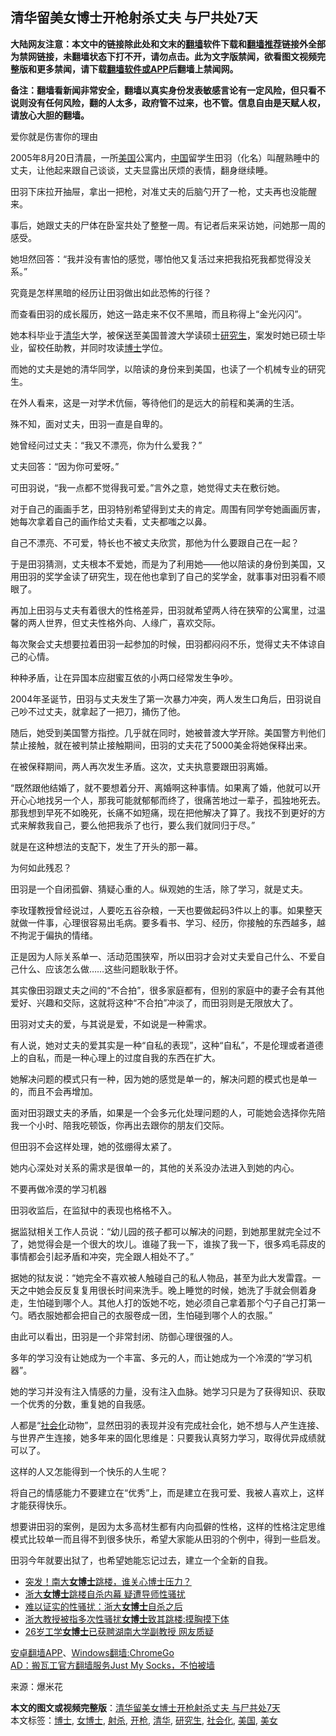  <h2>清华留美女博士开枪射杀丈夫 与尸共处7天</h2> <p class="notice"><b>大陆网友注意：本文中的链接除此处和文末的<a href="https://github.com/bannedbook/fanqiang" >翻墙</a>软件下载和<a href="https://github.com/killgcd/justmysocks/blob/master/README.md">翻墙推荐</a>链接外全部为禁网链接，未翻墙状态下打不开，请勿点击。此为文字版禁闻，欲看图文视频完整版和更多禁闻，请下载<a href="https://github.com/bannedbook/fanqiang">翻墙软件或APP</a>后翻墙上禁闻网。</p><p>备注：翻墙看新闻非常安全，翻墙以真实身份发表敏感言论有一定风险，但只看不说则没有任何风险，翻的人太多，政府管不过来，也不管。信息自由是天赋人权，请放心大胆的翻墙。</b></p>  <div class="entry"> <p>爱你就是伤害你的理由</p> <p>2005年8月20日清晨，一所<a href="https://www.bannedbook.org/bnews/tag/%e7%be%8e%e5%9b%bd/" class="st_tag internal_tag" rel="tag" title="标签 美国 下的日志">美国</a>公寓内，<span class='wp_keywordlink_affiliate'><a href="https://www.bannedbook.org/" title="中国" target="_blank">中国</a></span>留学生田羽（化名）叫醒熟睡中的丈夫，让他起来跟自己谈谈，丈夫显露出厌烦的表情，翻身继续睡。</p> <p>田羽下床拉开抽屉，拿出一把枪，对准丈夫的后脑勺开了一枪，丈夫再也没能醒来。</p> <p>事后，她跟丈夫的尸体在卧室共处了整整一周。有记者后来采访她，问她那一周的感受。</p> <p>她坦然回答：“我并没有害怕的感觉，哪怕他又复活过来把我掐死我都觉得没关系。”</p> <p>究竟是怎样黑暗的经历让田羽做出如此恐怖的行径？</p> <p>而查看田羽的成长履历，她这一路走来不仅不黑暗，而且称得上“金光闪闪”。</p> <p></p> <p>她本科毕业于<a href="https://www.bannedbook.org/bnews/tag/%E6%B8%85%E5%8D%8E/" class="st_tag internal_tag" rel="tag" title="标签 清华 下的日志">清华</a>大学，被保送至美国普渡大学读硕士<a href="https://www.bannedbook.org/bnews/tag/%e7%a0%94%e7%a9%b6%e7%94%9f/" class="st_tag internal_tag" rel="tag" title="标签 研究生 下的日志">研究生</a>，案发时她已硕士毕业，留校任助教，并同时攻读<a href="https://www.bannedbook.org/bnews/tag/%E5%8D%9A%E5%A3%AB/" class="st_tag internal_tag" rel="tag" title="标签 博士 下的日志">博士</a>学位。</p> <p>而她的丈夫是她的清华同学，以陪读的身份来到美国，也读了一个机械专业的研究生。</p> <p>在外人看来，这是一对学术伉俪，等待他们的是远大的前程和美满的生活。</p> <p>殊不知，面对丈夫，田羽一直是自卑的。</p> <p></p>  <p>她曾经问过丈夫：“我又不漂亮，你为什么爱我？”</p> <p>丈夫回答：“因为你可爱呀。”</p> <p>可田羽说，“我一点都不觉得我可爱。”言外之意，她觉得丈夫在敷衍她。</p> <p>对于自己的画画手艺，田羽特别希望得到丈夫的肯定。周围有同学夸她画画厉害，她每次拿着自己的画作给丈夫看，丈夫都嗤之以鼻。</p> <p>自己不漂亮、不可爱，特长也不被丈夫欣赏，那他为什么要跟自己在一起？</p> <p></p> <p>于是田羽猜测，丈夫根本不爱她，而是为了利用她——他以陪读的身份到美国，又用田羽的奖学金读了研究生，现在他也拿到了自己的奖学金，就事事对田羽看不顺眼了。</p> <p>再加上田羽与丈夫有着很大的性格差异，田羽就希望两人待在狭窄的公寓里，过温馨的两人世界，但丈夫性格外向、人缘广，喜欢交际。</p> <p>每次聚会丈夫想要拉着田羽一起参加的时候，田羽都闷闷不乐，觉得丈夫不体谅自己的心情。</p> <p>种种矛盾，让在异国本应甜蜜互依的小两口经常发生争吵。</p> <p>2004年圣诞节，田羽与丈夫发生了第一次暴力冲突，两人发生口角后，田羽说自己吵不过丈夫，就拿起了一把刀，捅伤了他。</p> <p></p> <p>随后，她受到美国警方指控。几乎就在同时，她被普渡大学开除。美国警方判他们禁止接触，就在被判禁止接触期间，田羽的丈夫花了5000美金将她保释出来。</p>  <p>在被保释期间，两人再次发生矛盾。这次，丈夫执意要跟田羽离婚。</p> <p>“既然跟他结婚了，就不要想着分开、离婚啊这种事情。如果离了婚，他就可以开开心心地找另一个人，那我可能就郁郁而终了，很痛苦地过一辈子，孤独地死去。那我想到早死不如晚死，长痛不如短痛，现在把他解决了算了。我找不到更好的方式来解救我自己，要么他把我杀了也行，要么我们就同归于尽。”</p> <p>就是在这种想法的支配下，发生了开头的那一幕。</p> <p>为何如此残忍？</p> <p>田羽是一个自闭孤僻、猜疑心重的人。纵观她的生活，除了学习，就是丈夫。</p> <p>李玫瑾教授曾经说过，人要吃五谷杂粮，一天也要做起码3件以上的事。如果整天就做一件事，心理很容易出毛病。要多看书、学习、经历，你接触的东西越多，越不拘泥于偏执的情绪。</p> <p>正是因为人际关系单一、活动范围狭窄，所以田羽才会对丈夫爱自己什么、不爱自己什么、应该怎么做……这些问题耿耿于怀。</p> <p>其实像田羽跟丈夫之间的“不合拍”，很多家庭都有，但别的家庭中的妻子会有其他爱好、兴趣和交际，这就将这种“不合拍”冲淡了，而田羽则是无限放大了。</p> <p>田羽对丈夫的爱，与其说是爱，不如说是一种需求。</p> <p>有人说，她对丈夫的爱其实是一种“自私的表现”，这种“自私”，不是伦理或者道德上的自私，而是一种心理上的过度自我的东西在扩大。</p> <p>她解决问题的模式只有一种，因为她的感觉是单一的，解决问题的模式也是单一的，而且不会再增加。</p> <p>面对田羽跟丈夫的矛盾，如果是一个会多元化处理问题的人，可能她会选择你先陪我一个小时、陪我吃顿饭，你再出去跟你的朋友们交际。</p> <p>但田羽不会这样处理，她的弦绷得太紧了。</p>  <p>她内心深处对关系的需求是很单一的，其他的关系没办法进入到她的内心。</p> <p>不要再做冷漠的学习机器</p> <p>田羽收监后，在监狱中的表现也格格不入。</p> <p>据监狱相关工作人员说：“幼儿园的孩子都可以解决的问题，到她那里就完全过不了，她觉得会是一个很大的坎儿。谁碰了我一下，谁挨了我一下，很多鸡毛蒜皮的事情都会引起矛盾和冲突，完全跟人相处不了。”</p> <p>据她的狱友说：“她完全不喜欢被人触碰自己的私人物品，甚至为此大发雷霆。一天之中她会反反复复用很长时间来洗手。晚上睡觉的时候，她洗了手就会侧着身走，生怕碰到哪个人。其他人打的饭她不吃，她必须自己拿着那个勺子自己打第一勺。晒衣服她都会把自己的衣服卷成一团，生怕碰到哪个人的衣服。”</p> <p>由此可以看出，田羽是一个非常封闭、防御心理很强的人。</p> <p></p> <p>多年的学习没有让她成为一个丰富、多元的人，而让她成为一个冷漠的“学习机器”。</p> <p>她的学习并没有注入情感的力量，没有注入血脉。她学习只是为了获得知识、获取一个优秀的分数，重复她的自我感。</p> <p>人都是“<a href="https://www.bannedbook.org/bnews/tag/%E7%A4%BE%E4%BC%9A%E5%8C%96/" class="st_tag internal_tag" rel="tag" title="标签 社会化 下的日志">社会化</a>动物”，显然田羽的表现并没有完成社会化，她不想与人产生连接、与世界产生连接，她多年来的固化思维是：只要我认真努力学习，取得优异成绩就可以了。</p> <p>这样的人又怎能得到一个快乐的人生呢？</p> <p>将自己的情感能力不要建立在“优秀”上，而是建立在我可爱、我被人喜欢上，这样才能获得快乐。</p> <p></p>  <p>想要讲田羽的案例，是因为太多高材生都有内向孤僻的性格，这样的性格注定思维模式比较单一而且得不到很多快乐，希望大家能从田羽的个例中，得到一些启发。</p> <p>田羽今年就要出狱了，也希望她能忘记过去，建立一个全新的自我。</p> <ul class='op-related-articles' title='相关阅读'> <li><a href='https://www.bannedbook.org/bnews/baitai/20200921/1400319.html' target='_blank'>突发！南大<b>女博士</b>跳楼，谁关心博士压力？</a></li> <li><a href='https://www.bannedbook.org/bnews/comments/20200905/1391420.html' target='_blank'>浙大<b>女博士</b>跳楼自杀内幕 疑遭导师性骚扰</a></li> <li><a href='https://www.bannedbook.org/bnews/ssgc/20200902/1389902.html' target='_blank'>难以证实的性骚扰：浙大<b>女博士</b>自杀之后</a></li> <li><a href='https://www.bannedbook.org/bnews/baitai/20200817/1381592.html' target='_blank'>浙大教授被指多次性骚扰<b>女博士</b>致其跳楼:摸胸摸下体</a></li> <li><a href='https://www.bannedbook.org/bnews/baitai/20200809/1377278.html' target='_blank'>26岁工学<b>女博士</b>已获聘湖南大学副教授 网友质疑</a></li> </ul> <p class="texttj"> <a href="https://github.com/bannedbook/fanqiang/wiki/%E7%A6%81%E9%97%BB%E7%BD%91%E5%AE%89%E5%8D%93%E7%BF%BB%E5%A2%99%E6%96%B0%E9%97%BBAPP" target="_blank">安卓翻墙APP</a>、<a href="https://github.com/bannedbook/fanqiang/wiki/Chrome%E4%B8%80%E9%94%AE%E7%BF%BB%E5%A2%99%E5%8C%85" target="_blank">Windows翻墙:ChromeGo</a><br/> <a href="https://github.com/killgcd/justmysocks/blob/master/README.md" target="_blank">AD：搬瓦工官方翻墙服务Just My Socks，不怕被墙</a> </p><p> 来源：爆米花 </p><a name='sharetosocial'></a>       <div><b>本文的图文或视频完整版</b>：<a href='https://www.bannedbook.org/bnews/lifebaike/20200930/1405485.html'>清华留美女博士开枪射杀丈夫 与尸共处7天</a></div>  </div><!--END ENTRY--> <div class="postfooter"> <div>本文标签：<a href="https://www.bannedbook.org/bnews/tag/%E5%8D%9A%E5%A3%AB/" rel="tag">博士</a>, <a href="https://www.bannedbook.org/bnews/tag/%e5%a5%b3%e5%8d%9a%e5%a3%ab/" rel="tag">女博士</a>, <a href="https://www.bannedbook.org/bnews/tag/%E5%B0%84%E6%9D%80/" rel="tag">射杀</a>, <a href="https://www.bannedbook.org/bnews/tag/%E5%BC%80%E6%9E%AA/" rel="tag">开枪</a>, <a href="https://www.bannedbook.org/bnews/tag/%E6%B8%85%E5%8D%8E/" rel="tag">清华</a>, <a href="https://www.bannedbook.org/bnews/tag/%e7%a0%94%e7%a9%b6%e7%94%9f/" rel="tag">研究生</a>, <a href="https://www.bannedbook.org/bnews/tag/%E7%A4%BE%E4%BC%9A%E5%8C%96/" rel="tag">社会化</a>, <a href="https://www.bannedbook.org/bnews/tag/%e7%be%8e%e5%9b%bd/" rel="tag">美国</a>, <a href="https://www.bannedbook.org/bnews/tag/%e7%be%8e%e5%a5%b3/" rel="tag">美女</a></div>  </div><!--END POSTFOOTER--> 
